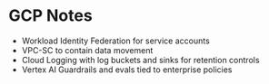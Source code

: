# GCP Notes
- Workload Identity Federation for service accounts
- VPC-SC to contain data movement
- Cloud Logging with log buckets and sinks for retention controls
- Vertex AI Guardrails and evals tied to enterprise policies
